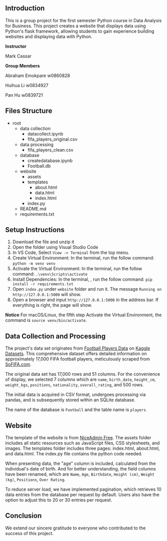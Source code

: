 ## Introduction

This is a group project for the first semester Python course in Data Analysis for Business. This project creates a website that displays data using Python's flask framework, allowing students to gain experience building websites and displaying data with Python.

**Instructor**

Mark Cassar

**Group Members**

Abraham Emokpare w0860828

Huihua Li w0834927

Pan Hu w0839721


## Files Structure
 - root
    - data collection
        - datacollect.ipynb
        - fifa_players_original.csv
     - data processing
        - fifa_players_clean.csv
    - database
        - createdatabase.ipynb
        - Football.db
    - website
        - assets
        - templates
            - about.html
            - data.html
            - index.html
        - index.py
    - README.md
    - requirements.txt   

## Setup Instructions
1.	Download the file and unzip it
2.	Open the folder using Visual Studio Code
3.	In VS Code, Select `View -> Terminal` from the top menu.
4.	Create Virtual Environment: In the terminal, run the follow command: `python -m venv venv`
5.	Activate the Virtual Environment: In the terminal, run the follow command: `.\venv\Scripts\activate`
6.	Install Dependencies: In the terminal, , run the follow command: `pip install -r requirements.txt`
7.	Open `index.py` under `website` folder and run it. The message `Running on http://127.0.0.1:5000` will show.
8.	Open a browser and input `http://127.0.0.1:5000` in the address bar. If everything is right, the page will show.

**Notice** For macOS/Linux, the fifth step Activate the Virtual Environment, the command is `source venv/bin/activate`.

## Data Collection and Processing

The project's data set originates from  [Football Players Data](https://www.kaggle.com/datasets/maso0dahmed/football-players-data) on [Kaggle Datasets](https://www.kaggle.com/datasets). This comprehensive dataset offers detailed information on approximately 17,000 FIFA football players, meticulously scraped from [SoFIFA.com](https://sofifa.com/).

The original data set has 17,000 rows and 51 columns. For the convenience of display, we selected 7 columns which are `name`, `birth_date`, `height_cm`, `weight_kgs`, `positions`, `nationality`, `overall_rating`, and 500 rows.

The initial data is acquired in CSV format, undergoes processing via pandas, and is subsequently stored within an SQLite database.

The name of the database is `Football` and the table name is `players`

## Website

The template of the website is from [NiceAdmin Free](https://bootstrapmade.com/nice-admin-bootstrap-admin-html-template/). The assets folder includes all static resources such as JavaScript files, CSS stylesheets, and images. The templates folder includes three pages: index.html, about.html, and data.html. The index.py file contains the python code needed.

When presenting data, the "age" column is included, calculated from the individual's date of birth. And for better understanding, the field columns have been renamed, which are `Name`, `Age`, `Birthdate`, `Height (cm)`, `Weight (kg)`, `Positions`, `Over Rating`.

To reduce server load, we have implemented pagination, which retrieves 10 data entries from the database per request by default. Users also have the option to adjust this to 20 or 30 entries per request.

## Conclusion

We extend our sincere gratitude to everyone who contributed to the success of this project. 
